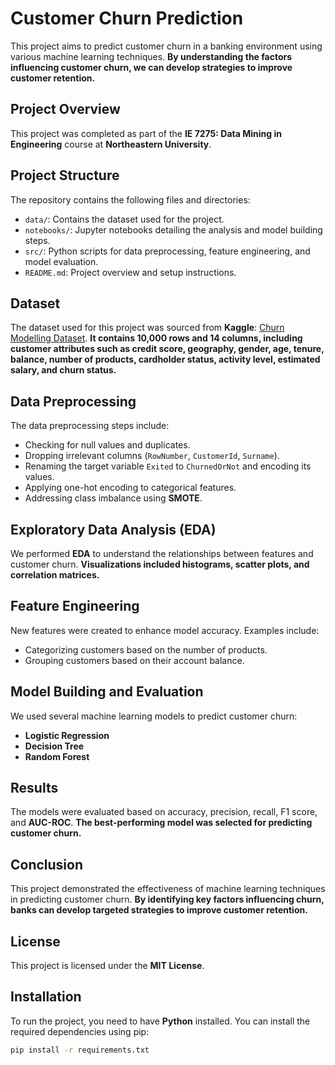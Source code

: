 # Customer Churn Prediction

This project aims to predict customer churn in a banking environment using various machine learning techniques. **By understanding the factors influencing customer churn, we can develop strategies to improve customer retention.**

## **Project Overview**

This project was completed as part of the **IE 7275: Data Mining in Engineering** course at **Northeastern University**.

## **Project Structure**

The repository contains the following files and directories:

- `data/`: Contains the dataset used for the project.
- `notebooks/`: Jupyter notebooks detailing the analysis and model building steps.
- `src/`: Python scripts for data preprocessing, feature engineering, and model evaluation.
- `README.md`: Project overview and setup instructions.

## **Dataset**

The dataset used for this project was sourced from **Kaggle**: [Churn Modelling Dataset](https://www.kaggle.com/datasets/shrutimechlearn/churn-modelling/data). **It contains 10,000 rows and 14 columns, including customer attributes such as credit score, geography, gender, age, tenure, balance, number of products, cardholder status, activity level, estimated salary, and churn status.**


## **Data Preprocessing**

The data preprocessing steps include:

- Checking for null values and duplicates.
- Dropping irrelevant columns (`RowNumber`, `CustomerId`, `Surname`).
- Renaming the target variable `Exited` to `ChurnedOrNot` and encoding its values.
- Applying one-hot encoding to categorical features.
- Addressing class imbalance using **SMOTE**.

## **Exploratory Data Analysis (EDA)**

We performed **EDA** to understand the relationships between features and customer churn. **Visualizations included histograms, scatter plots, and correlation matrices.**

## **Feature Engineering**

New features were created to enhance model accuracy. Examples include:

- Categorizing customers based on the number of products.
- Grouping customers based on their account balance.

## **Model Building and Evaluation**

We used several machine learning models to predict customer churn:

- **Logistic Regression**
- **Decision Tree**
- **Random Forest**

## **Results**

The models were evaluated based on accuracy, precision, recall, F1 score, and **AUC-ROC**. **The best-performing model was selected for predicting customer churn.**

## **Conclusion**

This project demonstrated the effectiveness of machine learning techniques in predicting customer churn. **By identifying key factors influencing churn, banks can develop targeted strategies to improve customer retention.**

## **License**

This project is licensed under the **MIT License**.

## **Installation**

To run the project, you need to have **Python** installed. You can install the required dependencies using pip:

```bash
pip install -r requirements.txt

